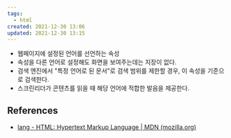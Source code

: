 ```yaml
---
tags:
  - html
created: 2021-12-30 13:06
updated: 2021-12-30 13:15
---
```


- 웹페이지에 설정된 언어를 선언하는 속성
- 속성을 다른 언어로 설정해도 화면을 보여주는데는 지장이 없다.
- 검색 엔진에서 "특정 언어로 된 문서"로 검색 범위를 제한할 경우, 이 속성을 기준으로 검색한다.
- 스크린리더가 콘텐츠를 읽을 때 해당 언어에 적합한 발음을 제공한다.

## References

- [lang - HTML: Hypertext Markup Language | MDN (mozilla.org)](https://developer.mozilla.org/ko/docs/Web/HTML/Global_attributes/lang)
